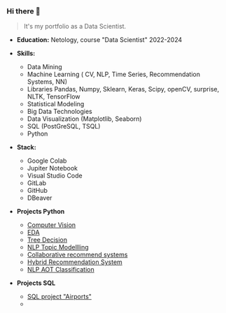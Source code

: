 ### Hi there 👋


> It's my portfolio as a Data Scientist.
+ **Education:** Netology, course "Data Scientist" 2022-2024
 
+ **Skills:**
  + Data Mining
  + Machine Learning ( CV, NLP, Time Series, Recommendation Systems, NN)
  +  Libraries Pandas, Numpy, Sklearn, Keras, Scipy, openCV, surprise, NLTK, TensorFlow
  + Statistical Modeling
  + Big Data Technologies
  + Data Visualization (Matplotlib, Seaborn)
  + SQL (PostGreSQL, TSQL)
  + Python 
+ **Stack:** 
  + Google Colab
  + Jupiter Notebook
  + Visual Studio Code
  + GitLab
  + GitHub
  + DBeaver
+ **Projects Python**
  + [ Computer Vision](https://github.com/Aleksandra2412/portfolio/blob/master/dog_vs_cat_computer_vision.ipynb)
  + [EDA](https://github.com/Aleksandra2412/portfolio/blob/master/EDA_тестовое.ipynb) 
  + [Tree Decision](https://github.com/Aleksandra2412/portfolio/blob/master/Tree_Decision.ipynb) 
  + [NLP Topic Modellling](https://github.com/Aleksandra2412/portfolio/blob/master/Topic_modelling-2.ipynb)
  + [Collaborative recommend systems](https://colab.research.google.com/drive/1JgU6Xfv_Y5rbg9kSbzNu_SHsl0XPXbaf?usp=sharing#scrollTo=6RtMSaG77umX)
  + [Hybrid Recommendation System](https://colab.research.google.com/drive/1dGfJU5irXXLLvbLFehrWzvXDJS0arjdr?usp=sharing#scrollTo=A0Cv9owlJ6ds)
  + [NLP AOT Classification](https://github.com/Aleksandra2412/portfolio/blob/master/AOT.ipynb)
+ **Projects SQL**
  + [SQL project "Airports"](https://github.com/Aleksandra2412/portfolio/blob/master/Итоговая_работа.sql)
  + 
